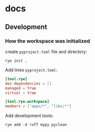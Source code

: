 # docs

## Development

### How the workspace was initialized

create `pyproject.toml` file and directory:

```shell
rye init .
```

Add lines `pyproject.toml`:

```toml
[tool.rye]
dev-dependencies = []
managed = true
virtual = true

[tool.rye.workspace]
members = ["apps/*", "libs/*"]
```

Add development tools:

```shell
rye add -d ruff mypy pyclean
```
